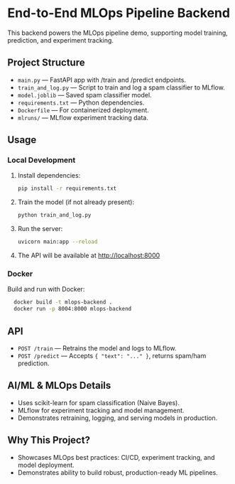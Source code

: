 # End-to-End MLOps Pipeline Backend

This backend powers the MLOps pipeline demo, supporting model training, prediction, and experiment tracking.

## Project Structure
- `main.py` — FastAPI app with /train and /predict endpoints.
- `train_and_log.py` — Script to train and log a spam classifier to MLflow.
- `model.joblib` — Saved spam classifier model.
- `requirements.txt` — Python dependencies.
- `Dockerfile` — For containerized deployment.
- `mlruns/` — MLflow experiment tracking data.

## Usage
### Local Development
1. Install dependencies:
   ```bash
   pip install -r requirements.txt
   ```
2. Train the model (if not already present):
   ```bash
   python train_and_log.py
   ```
3. Run the server:
   ```bash
   uvicorn main:app --reload
   ```
4. The API will be available at [http://localhost:8000](http://localhost:8000)

### Docker
Build and run with Docker:
```bash
  docker build -t mlops-backend .
  docker run -p 8004:8000 mlops-backend
```

## API
- `POST /train` — Retrains the model and logs to MLflow.
- `POST /predict` — Accepts `{ "text": "..." }`, returns spam/ham prediction.

## AI/ML & MLOps Details
- Uses scikit-learn for spam classification (Naive Bayes).
- MLflow for experiment tracking and model management.
- Demonstrates retraining, logging, and serving models in production.

## Why This Project?
- Showcases MLOps best practices: CI/CD, experiment tracking, and model deployment.
- Demonstrates ability to build robust, production-ready ML pipelines. 